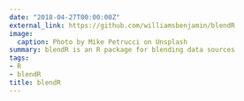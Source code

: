 ```yaml
---
date: "2018-04-27T00:00:00Z"
external_link: https://github.com/williamsbenjamin/blendR
image:
  caption: Photo by Mike Petrucci on Unsplash
summary: blendR is an R package for blending data sources
tags:
- R 
- blendR
title: blendR
---
```

 